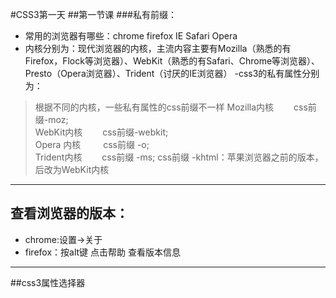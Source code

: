 #CSS3第一天
##第一节课
###私有前缀：
- 常用的浏览器有哪些：chrome firefox IE Safari Opera 
- 内核分别为：现代浏览器的内核，主流内容主要有Mozilla（熟悉的有Firefox，Flock等浏览器）、WebKit（熟悉的有Safari、Chrome等浏览器）、Presto（Opera浏览器）、Trident（讨厌的IE浏览器）
-css3的私有属性分别为：
 > 根据不同的内核，一些私有属性的css前缀不一样 
		Mozilla内核　　 css前缀-moz;	
		WebKit内核　　  css前缀-webkit;	
		Opera 内核 　　 css前缀 -o;	
		Trident内核　　 css前缀 -ms;
		css前缀 -khtml：苹果浏览器之前的版本，后改为WebKit内核	
--------------------------------------------------------------
## 查看浏览器的版本：
- chrome:设置->关于
- firefox：按alt键 点击帮助 查看版本信息
-------------------------------------------------

##css3属性选择器


